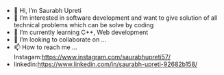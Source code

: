- 👋 Hi, I’m Saurabh Upreti
- 👀 I’m interested in software development and want to give solution of all technical problems which can be solve by coding
- 🌱 I’m currently learning C++, Web development
- 💞️ I’m looking to collaborate on ...
- 📫 How to reach me ... Instagam:https://www.instagram.com/saurabhupreti57/
- linkedin:https://www.linkedin.com/in/saurabh-upreti-92682b158/
  

<!---
SaurabhUpreti1/SaurabhUpreti1 is a ✨ special ✨ repository because its `README.md` (this file) appears on your GitHub profile.
You can click the Preview link to take a look at your changes.
--->
